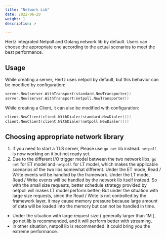```yaml
---
title: "Network Lib"
date: 2022-06-20
weight: 1
description: >

---
```


Hertz integrated Netpoll and Golang network lib by default. Users can choose the appropriate one according to the actual scenarios to meet the best performance.

## Usage
While creating a server, Hertz uses netpoll by default, but this behavior can be modified by configuration:

```go
server.New(server.WithTransport(standard.NewTransporter))
server.New(server.WithTransport(netpoll.NewTransporter))
```

While creating a Client, it can also be modified with configuration:

```go
client.NewClient(client.WithDialer(standard.NewDialer()))
client.NewClient(client.WithDialer(netpoll.NewDialer()))
```

## Choosing appropriate network library
1. If you need to start a TLS server, Please use `go net` lib instead. `netpoll` is now working on it but not ready yet.
2. Due to the different I/O trigger model between the two network libs, `go net` for ET model and `netpoll` for LT model, which makes the applicable scenarios of the two libs somewhat different.
Under the ET mode, Read / Write events will be handled by the framework. Under the LT mode, Read / Write events will be handled by the network lib itself instead. 
So with the small size requests, better schedule strategy provided by netpoll will makes LT model perform better; But under the situation with large size requests, since the Read / Write is not controlled by the framework layer, it may cause memory pressure because large amount of data will be loaded into the memory but can not be handled in time. 
- Under the situation with large request size ( generally larger than 1M ), go net lib is recommended, and it will perform better with streaming.
- In other situation, netpoll lib is recommended. it could bring you the extreme performance.
